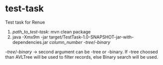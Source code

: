 # test-task
Test task for Renue

1) *path_to_test-task*: mvn clean package
2) java -Xmx9m -jar target/TestTask-1.0-SNAPSHOT-jar-with-dependencies.jar *column_number* *-tree*/*-binary*

*-tree*/*-binary* -> second argument can be -tree or -binary. If -tree choosed than AVLTree will be used to filter records, else Binary search will be used.